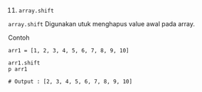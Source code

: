 11. `array.shift`

`array.shift` Digunakan utuk menghapus value awal pada array. 

Contoh 

```
arr1 = [1, 2, 3, 4, 5, 6, 7, 8, 9, 10]

arr1.shift
p arr1

# Output : [2, 3, 4, 5, 6, 7, 8, 9, 10]
```